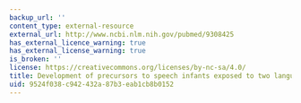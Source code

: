 ```yaml
---
backup_url: ''
content_type: external-resource
external_url: http://www.ncbi.nlm.nih.gov/pubmed/9308425
has_external_licence_warning: true
has_external_license_warning: true
is_broken: ''
license: https://creativecommons.org/licenses/by-nc-sa/4.0/
title: Development of precursors to speech infants exposed to two languages
uid: 9524f038-c942-432a-87b3-eab1cb8b0152
---
```

